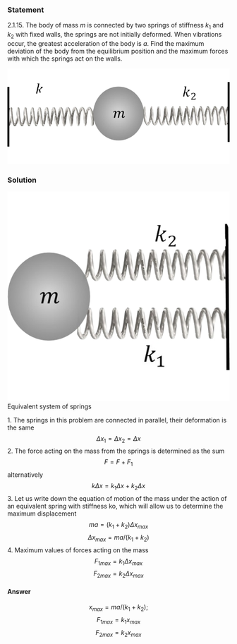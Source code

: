 ###  Statement 

$2.1.15.$ The body of mass $m$ is connected by two springs of stiffness $k_1$ and $k_2$ with fixed walls, the springs are not initially deformed. When vibrations occur, the greatest acceleration of the body is $a$. Find the maximum deviation of the body from the equilibrium position and the maximum forces with which the springs act on the walls. 

![ For problem $2.1.15$ |762x328, 42%](../../img/2.1.15/sol2.png)

### Solution

![ Equivalent system of springs |514x485, 39%](../../img/2.1.15/sol1.png)  Equivalent system of springs 

1\. The springs in this problem are connected in parallel, their deformation is the same $$ Δx_1 = Δx_2 = Δx $$ 2\. The force acting on the mass from the springs is determined as the sum $$ F = F + F_1 $$ alternatively $$ k \Delta x = k_1 \Delta x + k_2 \Delta x $$ 3\. Let us write down the equation of motion of the mass under the action of an equivalent spring with stiffness ko, which will allow us to determine the maximum displacement $$ ma = (k_1 + k_2) \Delta x_{max} $$ $$ \Delta x_{max} = ma/(k_1 + k_2) $$ 4\. Maximum values of forces acting on the mass $$ {F_1}_{max} = k_1 \Delta x_{max} $$ $$ {F_2}_{max} = k_2 \Delta x_{max} $$ 

#### Answer

$$x_{max} = ma/(k_1 + k_2);$$ $${F_1}_{max} = k_1x_{max}$$ $${F_2}_{max} = k_2x_{max}$$ 
